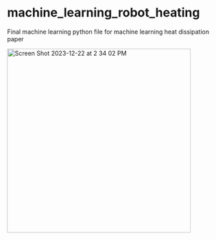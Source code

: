 # machine_learning_robot_heating
Final machine learning python file for machine learning heat dissipation paper

<img width="428" alt="Screen Shot 2023-12-22 at 2 34 02 PM" src="https://github.com/gmaymon3/machine_learning_robot_heating/assets/116765899/bb2740ac-c266-46b5-b648-8954db293306">
